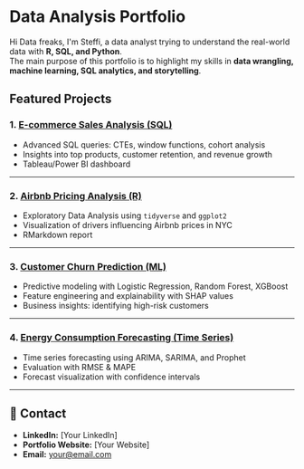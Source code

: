 # Data Analysis Portfolio

Hi Data freaks, I'm Steffi, a data analyst trying to understand the real-world data with **R, SQL, and Python**.  
The main purpose of this portfolio is to highlight my skills in **data wrangling, machine learning, SQL analytics, and storytelling**.

## Featured Projects

### 1. [E-commerce Sales Analysis (SQL)](projects/ecommerce-sql-analysis/README.md)
- Advanced SQL queries: CTEs, window functions, cohort analysis  
- Insights into top products, customer retention, and revenue growth  
- Tableau/Power BI dashboard  

---

### 2. [Airbnb Pricing Analysis (R)](projects/airbnb-pricing-r/README.md)
- Exploratory Data Analysis using `tidyverse` and `ggplot2`  
- Visualization of drivers influencing Airbnb prices in NYC  
- RMarkdown report  

---

### 3. [Customer Churn Prediction (ML)](projects/churn-prediction-ml/README.md)
- Predictive modeling with Logistic Regression, Random Forest, XGBoost  
- Feature engineering and explainability with SHAP values  
- Business insights: identifying high-risk customers  

---

### 4. [Energy Consumption Forecasting (Time Series)](projects/energy-forecasting/README.md)
- Time series forecasting using ARIMA, SARIMA, and Prophet  
- Evaluation with RMSE & MAPE  
- Forecast visualization with confidence intervals  

---

## 📌 Contact
- **LinkedIn:** [Your LinkedIn]  
- **Portfolio Website:** [Your Website]  
- **Email:** your@email.com  
